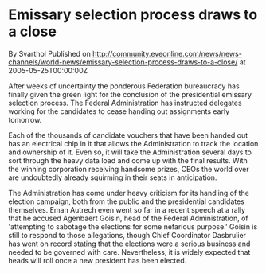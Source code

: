 # Emissary selection process draws to a close
By Svarthol
Published on http://community.eveonline.com/news/news-channels/world-news/emissary-selection-process-draws-to-a-close/ at 2005-05-25T00:00:00Z

After weeks of uncertainty the ponderous Federation bureaucracy has finally given the green light for the conclusion of the presidential emissary selection process. The Federal Administration has instructed delegates working for the candidates to cease handing out assignments early tomorrow.   
  
Each of the thousands of candidate vouchers that have been handed out has an electrical chip in it that allows the Administration to track the location and ownership of it. Even so, it will take the Administration several days to sort through the heavy data load and come up with the final results. With the winning corporation receiving handsome prizes, CEOs the world over are undoubtedly already squirming in their seats in anticipation.  
  
The Administration has come under heavy criticism for its handling of the election campaign, both from the public and the presidential candidates themselves. Eman Autrech even went so far in a recent speech at a rally that he accused Agenbaert Goisin, head of the Federal Administration, of 'attempting to sabotage the elections for some nefarious purpose.' Goisin is still to respond to those allegations, though Chief Coordinator Dasbrulier has went on record stating that the elections were a serious business and needed to be governed with care. Nevertheless, it is widely expected that heads will roll once a new president has been elected.

